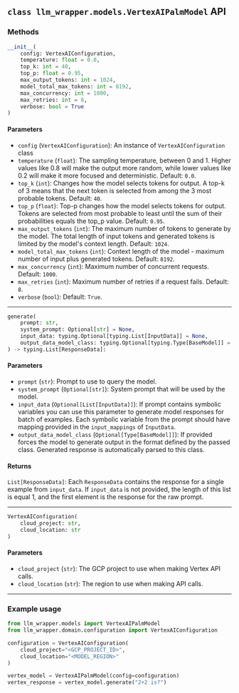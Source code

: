 ## `class llm_wrapper.models.VertexAIPalmModel` API
### Methods
```python
__init__(
    config: VertexAIConfiguration,
    temperature: float = 0.0,
    top_k: int = 40,
    top_p: float = 0.95,
    max_output_tokens: int = 1024,
    model_total_max_tokens: int = 8192,
    max_concurrency: int = 1000,
    max_retries: int = 8,
    verbose: bool = True
)
```
#### Parameters
- `config` (`VertexAIConfiguration`): An instance of `VertexAIConfiguration` class
- `temperature` (`float`): The sampling temperature, between 0 and 1. Higher values like 0.8 will make the output more
   random, while lower values like 0.2 will make it more focused and deterministic. Default: `0.0`.
- `top_k` (`int`): Changes how the model selects tokens for output. A top-k of 3 means that the next token is selected
   from among the 3 most probable tokens. Default: `40`.
- `top_p` (`float`): Top-p changes how the model selects tokens for output. Tokens are selected from most probable to
   least until the sum of their probabilities equals the top_p value. Default: `0.95`.
- `max_output_tokens` (`int`): The maximum number of tokens to generate by the model. The total length of input tokens 
   and generated tokens is limited by the model's context length. Default: `1024`.
- `model_total_max_tokens` (`int`): Context length of the model - maximum number of input plus generated tokens. Default: `8192`.
- `max_concurrency` (`int`): Maximum number of concurrent requests. Default: `1000`.
- `max_retries` (`int`): Maximum number of retries if a request fails. Default: `8`.
- `verbose` (`bool`): Default: `True`.

---

```python
generate(
    prompt: str,
    system_prompt: Optional[str] = None,
    input_data: typing.Optional[typing.List[InputData]] = None,
    output_data_model_class: typing.Optional[typing.Type[BaseModel]] = None
) -> typing.List[ResponseData]:
```
#### Parameters
- `prompt` (`str`): Prompt to use to query the model.
- `system_prompt` (`Optional[str]`): System prompt that will be used by the model.
- `input_data` (`Optional[List[InputData]]`): If prompt contains symbolic variables you can use this parameter to
   generate model responses for batch of examples. Each symbolic variable from the prompt should have mapping provided
   in the `input_mappings` of `InputData`.
- `output_data_model_class` (`Optional[Type[BaseModel]]`): If provided forces the model to generate output in the
  format defined by the passed class. Generated response is automatically parsed to this class.

#### Returns
`List[ResponseData]`: Each `ResponseData` contains the response for a single example from `input_data`. If `input_data`
is not provided, the length of this list is equal 1, and the first element is the response for the raw prompt. 

---

```python
VertexAIConfiguration(
    cloud_project: str,
    cloud_location: str
)
```
#### Parameters
- `cloud_project` (`str`): The GCP project to use when making Vertex API calls.
- `cloud_location` (`str`): The region to use when making API calls.

---

### Example usage
```python
from llm_wrapper.models import VertexAIPalmModel 
from llm_wrapper.domain.configuration import VertexAIConfiguration

configuration = VertexAIConfiguration(
    cloud_project="<GCP_PROJECT_ID>",
    cloud_location="<MODEL_REGION>"
)

vertex_model = VertexAIPalmModel(config=configuration)
vertex_response = vertex_model.generate("2+2 is?")
```